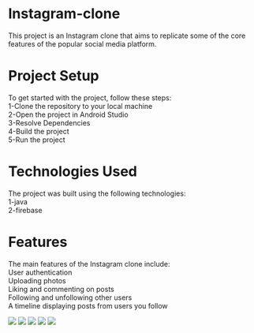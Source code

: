 # Instagram-clone
This project is an Instagram clone that aims to replicate some of the core features of the popular social media platform.

<h1>Project Setup</h1>
To get started with the project, follow these steps:<br>
1-Clone the repository to your local machine<br>
2-Open the project in Android Studio<br>
3-Resolve Dependencies<br>
4-Build the project<br>
5-Run the project<br>

<h1>Technologies Used</h1>
The project was built using the following technologies:<br>
1-java<br>
2-firebase<br>

<h1>Features</h1>
The main features of the Instagram clone include:<br>
User authentication<br>
Uploading photos<br>
Liking and commenting on posts<br>
Following and unfollowing other users<br>
A timeline displaying posts from users you follow

![](images/Capture%20d’écran%20(31).png)
![](images/Capture%20d’écran%20(32).png)
![](images/Capture%20d’écran%20(29).png)
![](images/Capture%20d’écran%20(33).png)
![](images/Capture%20d’écran%20(30).png)
